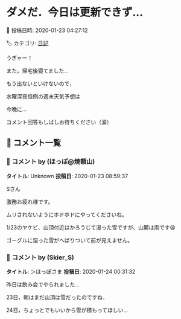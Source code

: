 # ダメだ．今日は更新できず…

📅 投稿日時: 2020-01-23 04:27:12

🏷️ カテゴリ: [日記](cc4b5682fb7b8b144980957a978653fb0.md)

うぎゃー！


また，帰宅後寝てました…


もう出ないといけないので，


水曜深夜恒例の週末天気予想は


今晩に…





コメント回答もしばしお待ちください（涙）

## 💬 コメント一覧

### 💬 コメント by (ほっぽ@焼額山)
**タイトル**: Unknown
**投稿日**: 2020-01-23 08:59:37

Sさん



激務お疲れ様です。

ムリされないようにホドホドにやってくださいね。

1/23のヤケビ、山頂付近はかろうじて湿った雪ですが、山麓は雨です😫



ゴーグルに湿った雪がへばりついて前が見えません。

### 💬 コメント by (Skier_S)
**タイトル**: ＞ほっぽさま
**投稿日**: 2020-01-24 00:31:32

昨日は飲み会でやられました…

23日，朝はまだ山頂は雪だったのですね．

24日，ちょっとでもいいから雪が積もってほしい…

